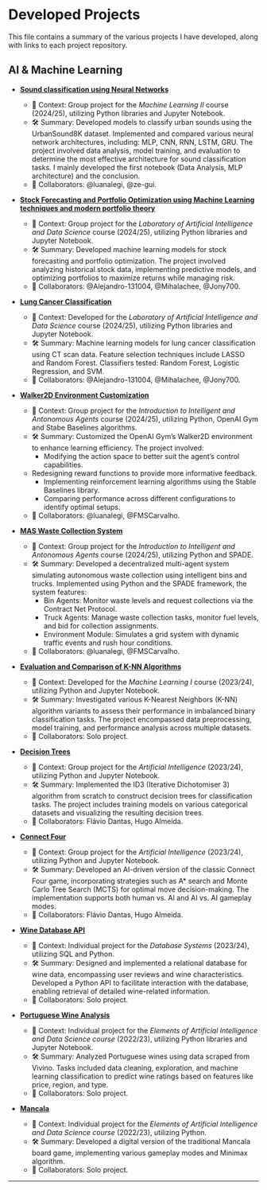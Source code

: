 # Developed Projects

This file contains a summary of the various projects I have developed, along with links to each project repository.

## AI & Machine Learning

- **[Sound classification using Neural Networks](https://github.com/pazzolini/urbansound8k)**
  - 📖 Context: Group project for the _Machine Learning II_ course (2024/25), utilizing Python libraries and Jupyter Notebook.
  -  🛠 Summary: Developed models to classify urban sounds using the UrbanSound8K dataset. Implemented and compared various neural network architectures, including: MLP, CNN, RNN, LSTM, GRU. The project involved data analysis, model training, and evaluation to determine the most effective architecture for sound classification tasks. I mainly developed the first notebook (Data Analysis, MLP architecture) and the conclusion.
  - 👥 Collaborators: @luanalegi, @ze-gui.

- **[Stock Forecasting and Portfolio Optimization using Machine Learning techniques and modern portfolio theory](https://github.com/pazzolini/stock-forecasting)**
  - 📖 Context: Group project for the _Laboratory of Artificial Intelligence and Data Science_ course (2024/25), utilizing Python libraries and Jupyter Notebook.
  -  🛠 Summary: Developed machine learning models for stock forecasting and portfolio optimization. The project involved analyzing historical stock data, implementing predictive models, and optimizing portfolios to maximize returns while managing risk.
  - 👥 Collaborators: @Alejandro-131004, @Mihalachee, @Jony700.

- **[Lung Cancer Classification](https://github.com/pazzolini/lung-cancer-classification)**
  - 📖 Context: Developed for the _Laboratory of Artificial Intelligence and Data Science_ course (2024/25), utilizing Python libraries and Jupyter Notebook.
  - 🛠 Summary: Machine learning models for lung cancer classification using CT scan data. Feature selection techniques include LASSO and Random Forest. Classifiers tested: Random Forest, Logistic Regression, and SVM.
  - 👥 Collaborators: @Alejandro-131004, @Mihalachee, @Jony700.
 
- **[Walker2D Environment Customization](https://github.com/pazzolini/walker-2D)**
  - 📖 Context: Group project for the _Introduction to Intelligent and Antonomous Agents_ course (2024/25), utilizing Python, OpenAI Gym and Stabe Baselines algorithms.
  -  🛠 Summary: Customized the OpenAI Gym’s Walker2D environment to enhance learning efficiency. The project involved:
	  - Modifying the action space to better suit the agent’s control capabilities.
    - Redesigning reward functions to provide more informative feedback.
	  - Implementing reinforcement learning algorithms using the Stable Baselines library.
	  - Comparing performance across different configurations to identify optimal setups.
  - 👥 Collaborators: @luanalegi, @FMSCarvalho.

- **[MAS Waste Collection System](https://github.com/pazzolini/mas-waste-collection)**
  - 📖 Context: Group project for the _Introduction to Intelligent and Antonomous Agents_ course (2024/25), utilizing Python and SPADE.
  -  🛠 Summary: Developed a decentralized multi-agent system simulating autonomous waste collection using intelligent bins and trucks. Implemented using Python and the SPADE framework, the system features:
	  - Bin Agents: Monitor waste levels and request collections via the Contract Net Protocol.
	  - Truck Agents: Manage waste collection tasks, monitor fuel levels, and bid for collection assignments.
	  - Environment Module: Simulates a grid system with dynamic traffic events and rush hour conditions.
  - 👥 Collaborators: @luanalegi, @FMSCarvalho.

- **[Evaluation and Comparison of K-NN Algorithms](https://github.com/pazzolini/k-nn-algorithms)**
  - 📖 Context: Developed for the _Machine Learning I_ course (2023/24), utilizing Python and Jupyter Notebook.
  - 🛠 Summary: Investigated various K-Nearest Neighbors (K-NN) algorithm variants to assess their performance in imbalanced binary classification tasks. The project encompassed data preprocessing, model training, and performance analysis across multiple datasets.
  - 👥 Collaborators: Solo project.

- **[Decision Trees](https://github.com/pazzolini/decision-trees)**
  - 📖 Context: Group project for the _Artificial Intelligence_ (2023/24), utilizing Python and Jupyter Notebook.
  - 🛠 Summary: Implemented the ID3 (Iterative Dichotomiser 3) algorithm from scratch to construct decision trees for classification tasks. The project includes training models on various categorical datasets and visualizing the resulting decision trees.
  - 👥 Collaborators: Flávio Dantas, Hugo Almeida.

- **[Connect Four](https://github.com/pazzolini/decision-trees)**
  - 📖 Context: Group project for the _Artificial Intelligence_ (2023/24), utilizing Python and Jupyter Notebook.
  - 🛠 Summary: Developed an AI-driven version of the classic Connect Four game, incorporating strategies such as A* search and Monte Carlo Tree Search (MCTS) for optimal move decision-making. The implementation supports both human vs. AI and AI vs. AI gameplay modes.
  - 👥 Collaborators: Flávio Dantas, Hugo Almeida.
    
- **[Wine Database API](https://github.com/pazzolini/wine-db)**
  - 📖 Context: Individual project for the _Database Systems_ (2023/24), utilizing SQL and Python.
  - 🛠 Summary: Designed and implemented a relational database for wine data, encompassing user reviews and wine characteristics. Developed a Python API to facilitate interaction with the database, enabling retrieval of detailed wine-related information.
  - 👥 Collaborators: Solo project.  

- **[Portuguese Wine Analysis](https://github.com/pazzolini/portuguese-wine-vivino)**
  - 📖 Context: Individual project for the _Elements of Artificial Intelligence and Data Science course_ (2022/23), utilizing Python libraries and Jupyter Notebook.
  - 🛠 Summary: Analyzed Portuguese wines using data scraped from Vivino. Tasks included data cleaning, exploration, and machine learning classification to predict wine ratings based on features like price, region, and type.
  - 👥 Collaborators: Solo project.

- **[Mancala](https://github.com/pazzolini/mancala)**
  - 📖 Context: Individual project for the _Elements of Artificial Intelligence and Data Science course_ (2022/23), utilizing Python.
  - 🛠 Summary: Developed a digital version of the traditional Mancala board game, implementing various gameplay modes and Minimax algorithm.
  - 👥 Collaborators: Solo project.
    
---

